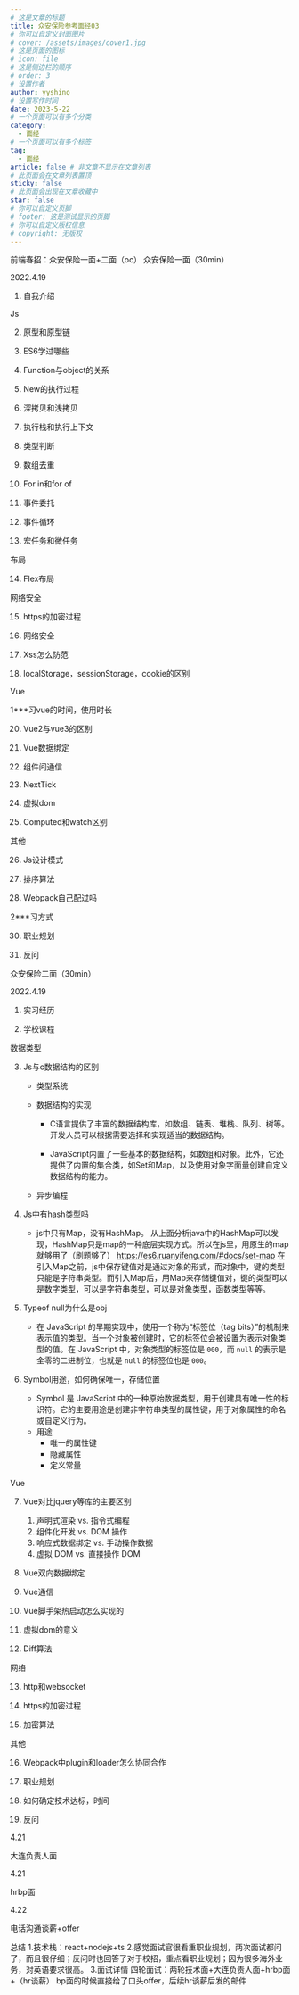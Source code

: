 ```yaml
---
# 这是文章的标题
title: 众安保险参考面经03
# 你可以自定义封面图片
# cover: /assets/images/cover1.jpg
# 这是页面的图标
# icon: file
# 这是侧边栏的顺序
# order: 3
# 设置作者
author: yyshino
# 设置写作时间
date: 2023-5-22
# 一个页面可以有多个分类
category:
  - 面经
# 一个页面可以有多个标签
tag:
  - 面经
article: false # 非文章不显示在文章列表
# 此页面会在文章列表置顶
sticky: false
# 此页面会出现在文章收藏中
star: false
# 你可以自定义页脚
# footer: 这是测试显示的页脚
# 你可以自定义版权信息
# copyright: 无版权
---
```


前端春招：众安保险一面+二面（oc）
众安保险一面（30min）

2022.4.19


1. 自我介绍

Js

2. 原型和原型链

3. ES6学过哪些

4. Function与object的关系

5. New的执行过程

6. 深拷贝和浅拷贝

7. 执行栈和执行上下文

8. 类型判断

9. 数组去重

10. For in和for of

11. 事件委托

12. 事件循环

13. 宏任务和微任务

布局

14. Flex布局

网络安全

15. https的加密过程

16. 网络安全

17. Xss怎么防范

18. localStorage，sessionStorage，cookie的区别

Vue

1***习vue的时间，使用时长

20. Vue2与vue3的区别

21. Vue数据绑定

22. 组件间通信

23. NextTick

24. 虚拟dom

25. Computed和watch区别

其他

26. Js设计模式

27. 排序算法

28. Webpack自己配过吗

2***习方式

30. 职业规划

31. 反问


众安保险二面（30min）

2022.4.19

1. 实习经历

2. 学校课程

数据类型

3. Js与c数据结构的区别
   - 类型系统

   - 数据结构的实现
     - C语言提供了丰富的数据结构库，如数组、链表、堆栈、队列、树等。开发人员可以根据需要选择和实现适当的数据结构。

     - JavaScript内置了一些基本的数据结构，如数组和对象。此外，它还提供了内置的集合类，如Set和Map，以及使用对象字面量创建自定义数据结构的能力。

   - 异步编程

4. Js中有hash类型吗
   - js中只有Map，没有HashMap。
     从上面分析java中的HashMap可以发现，HashMap只是map的一种底层实现方式。所以在js里，用原生的map就够用了（刷题够了）
     https://es6.ruanyifeng.com/#docs/set-map
     在引入Map之前，js中保存键值对是通过对象的形式，而对象中，键的类型只能是字符串类型。而引入Map后，用Map来存储键值对，键的类型可以是数字类型，可以是字符串类型，可以是对象类型，函数类型等等。

5. Typeof null为什么是obj
   - 在 JavaScript 的早期实现中，使用一个称为“标签位（tag bits）”的机制来表示值的类型。当一个对象被创建时，它的标签位会被设置为表示对象类型的值。在 JavaScript 中，对象类型的标签位是 `000`，而 `null` 的表示是全零的二进制位，也就是 `null` 的标签位也是 `000`。

6. Symbol用途，如何确保唯一，存储位置
   - Symbol 是 JavaScript 中的一种原始数据类型，用于创建具有唯一性的标识符。它的主要用途是创建非字符串类型的属性键，用于对象属性的命名或自定义行为。
   - 用途
     - 唯一的属性键
     - 隐藏属性
     - 定义常量


Vue

7. Vue对比jquery等库的主要区别
   1. 声明式渲染 vs. 指令式编程
   2. 组件化开发 vs. DOM 操作
   3. 响应式数据绑定 vs. 手动操作数据
   4. 虚拟 DOM vs. 直接操作 DOM

8. Vue双向数据绑定
9. Vue通信
10. Vue脚手架热启动怎么实现的
11. 虚拟dom的意义
12. Diff算法

网络

13. http和websocket

14. https的加密过程

15. 加密算法

其他

16. Webpack中plugin和loader怎么协同合作

17. 职业规划

18. 如何确定技术达标，时间

19. 反问



4.21

大连负责人面

4.21

hrbp面

4.22

电话沟通谈薪+offer

总结
1.技术栈：react+nodejs+ts
2.感觉面试官很看重职业规划，两次面试都问了，而且很仔细；反问时也回答了对于校招，重点看职业规划；因为很多海外业务，对英语要求很高。
3.面试详情
四轮面试：两轮技术面+大连负责人面+hrbp面+（hr谈薪）
bp面的时候直接给了口头offer，后续hr谈薪后发的邮件